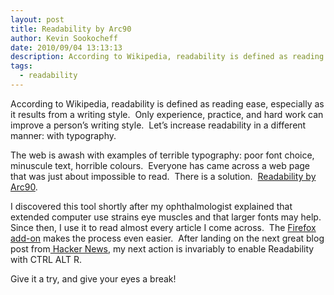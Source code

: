 ```yaml
---
layout: post
title: Readability by Arc90
author: Kevin Sookocheff
date: 2010/09/04 13:13:13
description: According to Wikipedia, readability is defined as reading ease, especially as it results from a writing style.  Only experience, practice, and hard work can improve a person’s writing style.  Let’s increase readability in a different manner: with typography.
tags:
  - readability
---
```


According to Wikipedia, readability is defined as reading ease, especially as it results from a writing style.  Only experience, practice, and hard work can improve a person’s writing style.  Let’s increase readability in a different manner: with typography.

The web is awash with examples of terrible typography: poor font choice, minuscule text, horrible colours.  Everyone has came across a web page that was just about impossible to read.  There is a solution.  [Readability by Arc90][1].

 [1]: http://lab.arc90.com/experiments/readability/

I discovered this tool shortly after my ophthalmologist explained that extended computer use strains eye muscles and that larger fonts may help.  Since then, I use it to read almost every article I come across.  The [Firefox add-on][2] makes the process even easier.  After landing on the next great blog post from[ Hacker News][3], my next action is invariably to enable Readability with CTRL ALT R.

 [2]: https://addons.mozilla.org/en-US/firefox/addon/46442/
 [3]: http://news.ycombinator.com/

Give it a try, and give your eyes a break!
